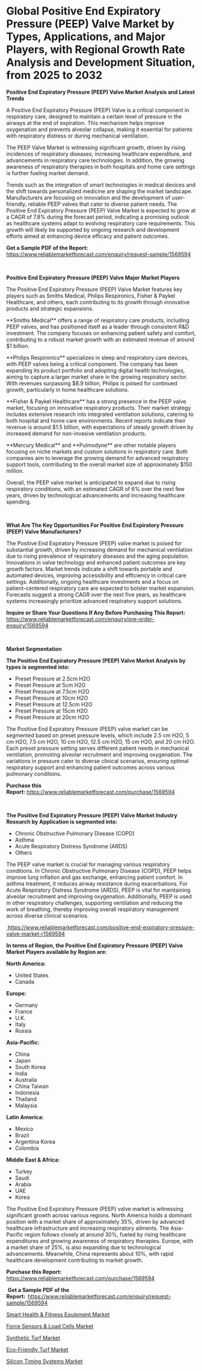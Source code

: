 <p><h1>Global Positive End Expiratory Pressure (PEEP) Valve Market by Types, Applications, and Major Players, with Regional Growth Rate Analysis and Development Situation, from 2025 to 2032</h1></p><p><strong>Positive End Expiratory Pressure (PEEP) Valve Market Analysis and Latest Trends</strong></p>
<p><p>A Positive End Expiratory Pressure (PEEP) Valve is a critical component in respiratory care, designed to maintain a certain level of pressure in the airways at the end of expiration. This mechanism helps improve oxygenation and prevents alveolar collapse, making it essential for patients with respiratory distress or during mechanical ventilation. </p><p>The PEEP Valve Market is witnessing significant growth, driven by rising incidences of respiratory diseases, increasing healthcare expenditure, and advancements in respiratory care technologies. In addition, the growing awareness of respiratory therapies in both hospitals and home care settings is further fueling market demand. </p><p>Trends such as the integration of smart technologies in medical devices and the shift towards personalized medicine are shaping the market landscape. Manufacturers are focusing on innovation and the development of user-friendly, reliable PEEP valves that cater to diverse patient needs. The Positive End Expiratory Pressure (PEEP) Valve Market is expected to grow at a CAGR of 7.8% during the forecast period, indicating a promising outlook as healthcare systems adapt to evolving respiratory care requirements. This growth will likely be supported by ongoing research and development efforts aimed at enhancing device efficacy and patient outcomes.</p></p>
<p><strong>Get a Sample PDF of the Report:&nbsp;</strong> <a href="https://www.reliablemarketforecast.com/enquiry/request-sample/1569594?utm_campaign=1998&utm_medium=2&utm_source=Github&utm_content=ia&utm_term=25032025&utm_id=positive-end-expiratory-pressure-peep-valve">https://www.reliablemarketforecast.com/enquiry/request-sample/1569594</a></p>
<p>&nbsp;</p>
<p><strong>Positive End Expiratory Pressure (PEEP) Valve Major Market Players</strong></p>
<p><p>The Positive End Expiratory Pressure (PEEP) Valve Market features key players such as Smiths Medical, Philips Respironics, Fisher & Paykel Healthcare, and others, each contributing to its growth through innovative products and strategic expansions.</p><p>**Smiths Medical** offers a range of respiratory care products, including PEEP valves, and has positioned itself as a leader through consistent R&D investment. The company focuses on enhancing patient safety and comfort, contributing to a robust market growth with an estimated revenue of around $1 billion.</p><p>**Philips Respironics** specializes in sleep and respiratory care devices, with PEEP valves being a critical component. The company has been expanding its product portfolio and adopting digital health technologies, aiming to capture a larger market share in the growing respiratory sector. With revenues surpassing $8.9 billion, Philips is poised for continued growth, particularly in home healthcare solutions.</p><p>**Fisher & Paykel Healthcare** has a strong presence in the PEEP valve market, focusing on innovative respiratory products. Their market strategy includes extensive research into integrated ventilation solutions, catering to both hospital and home care environments. Recent reports indicate their revenue is around $1.5 billion, with expectations of steady growth driven by increased demand for non-invasive ventilation products.</p><p>**Mercury Medical** and **Pulmodyne** are other notable players focusing on niche markets and custom solutions in respiratory care. Both companies aim to leverage the growing demand for advanced respiratory support tools, contributing to the overall market size of approximately $150 million. </p><p>Overall, the PEEP valve market is anticipated to expand due to rising respiratory conditions, with an estimated CAGR of 6% over the next few years, driven by technological advancements and increasing healthcare spending.</p></p>
<p>&nbsp;</p>
<p><strong>What Are The Key Opportunities For Positive End Expiratory Pressure (PEEP) Valve Manufacturers?</strong></p>
<p><p>The Positive End Expiratory Pressure (PEEP) valve market is poised for substantial growth, driven by increasing demand for mechanical ventilation due to rising prevalence of respiratory diseases and the aging population. Innovations in valve technology and enhanced patient outcomes are key growth factors. Market trends indicate a shift towards portable and automated devices, improving accessibility and efficiency in critical care settings. Additionally, ongoing healthcare investments and a focus on patient-centered respiratory care are expected to bolster market expansion. Forecasts suggest a strong CAGR over the next five years, as healthcare systems increasingly prioritize advanced respiratory support solutions.</p></p>
<p><strong>Inquire or Share Your Questions If Any Before Purchasing This Report:</strong> <a href="https://www.reliablemarketforecast.com/enquiry/pre-order-enquiry/1569594?utm_campaign=1998&utm_medium=2&utm_source=Github&utm_content=ia&utm_term=25032025&utm_id=positive-end-expiratory-pressure-peep-valve">https://www.reliablemarketforecast.com/enquiry/pre-order-enquiry/1569594</a></p>
<p>&nbsp;</p>
<p><strong>Market Segmentation</strong></p>
<p><strong>The Positive End Expiratory Pressure (PEEP) Valve Market Analysis by types is segmented into:</strong></p>
<p><ul><li>Preset Pressure at 2.5cm H2O</li><li>Preset Pressure at 5cm H2O</li><li>Preset Pressure at 7.5cm H2O</li><li>Preset Pressure at 10cm H2O</li><li>Preset Pressure at 12.5cm H2O</li><li>Preset Pressure at 15cm H2O</li><li>Preset Pressure at 20cm H2O</li></ul></p>
<p><p>The Positive End Expiratory Pressure (PEEP) valve market can be segmented based on preset pressure levels, which include 2.5 cm H2O, 5 cm H2O, 7.5 cm H2O, 10 cm H2O, 12.5 cm H2O, 15 cm H2O, and 20 cm H2O. Each preset pressure setting serves different patient needs in mechanical ventilation, promoting alveolar recruitment and improving oxygenation. The variations in pressure cater to diverse clinical scenarios, ensuring optimal respiratory support and enhancing patient outcomes across various pulmonary conditions.</p></p>
<p><strong>Purchase this Report:&nbsp;</strong><a href="https://www.reliablemarketforecast.com/purchase/1569594?utm_campaign=1998&utm_medium=2&utm_source=Github&utm_content=ia&utm_term=25032025&utm_id=positive-end-expiratory-pressure-peep-valve">https://www.reliablemarketforecast.com/purchase/1569594</a></p>
<p>&nbsp;</p>
<p><strong>The Positive End Expiratory Pressure (PEEP) Valve Market Industry Research by Application is segmented into:</strong></p>
<p><ul><li>Chronic Obstructive Pulmonary Disease (COPD)</li><li>Asthma</li><li>Acute Respiratory Distress Syndrome (ARDS)</li><li>Others</li></ul></p>
<p><p>The PEEP valve market is crucial for managing various respiratory conditions. In Chronic Obstructive Pulmonary Disease (COPD), PEEP helps improve lung inflation and gas exchange, enhancing patient comfort. In asthma treatment, it reduces airway resistance during exacerbations. For Acute Respiratory Distress Syndrome (ARDS), PEEP is vital for maintaining alveolar recruitment and improving oxygenation. Additionally, PEEP is used in other respiratory challenges, supporting ventilation and reducing the work of breathing, thereby improving overall respiratory management across diverse clinical scenarios.</p></p>
<p><a href="https://www.reliablemarketforecast.com/positive-end-expiratory-pressure-valve-market-r1569594?utm_campaign=1998&utm_medium=2&utm_source=Github&utm_content=ia&utm_term=25032025&utm_id=positive-end-expiratory-pressure-peep-valve">&nbsp;https://www.reliablemarketforecast.com/positive-end-expiratory-pressure-valve-market-r1569594</a></p>
<p><strong>In terms of Region, the Positive End Expiratory Pressure (PEEP) Valve Market Players available by Region are:</strong></p>
<p>
    <p> <strong> North America: </strong>
        <ul>
            <li>United States</li>
            <li>Canada</li>
        </ul>
        </p> 
    <p> <strong> Europe: </strong>
        <ul>
            <li>Germany</li>
            <li>France</li>
            <li>U.K.</li>
            <li>Italy</li>
            <li>Russia</li>
        </ul>
        </p> 
    <p> <strong> Asia-Pacific: </strong>
        <ul>
            <li>China</li>
            <li>Japan</li>
            <li>South Korea</li>
            <li>India</li>
            <li>Australia</li>
            <li>China Taiwan</li>
            <li>Indonesia</li>
            <li>Thailand</li>
            <li>Malaysia</li>
        </ul>
        </p> 
    <p> <strong> Latin America: </strong>
        <ul>
            <li>Mexico</li>
            <li>Brazil</li>
            <li>Argentina Korea</li>
            <li>Colombia</li>
        </ul>
        </p> 
    <p> <strong> Middle East & Africa: </strong>
        <ul>
            <li>Turkey</li>
            <li>Saudi</li>
            <li>Arabia</li>
            <li>UAE</li>
            <li>Korea</li>
        </ul>
    </p>
    </p>
<p><p>The Positive End Expiratory Pressure (PEEP) valve market is witnessing significant growth across various regions. North America holds a dominant position with a market share of approximately 35%, driven by advanced healthcare infrastructure and increasing respiratory ailments. The Asia-Pacific region follows closely at around 30%, fueled by rising healthcare expenditures and growing awareness of respiratory therapies. Europe, with a market share of 25%, is also expanding due to technological advancements. Meanwhile, China represents about 10%, with rapid healthcare development contributing to market growth.</p></p>
<p><strong>Purchase this Report: </strong><a href="https://www.reliablemarketforecast.com/purchase/1569594?utm_campaign=1998&utm_medium=2&utm_source=Github&utm_content=ia&utm_term=25032025&utm_id=positive-end-expiratory-pressure-peep-valve">https://www.reliablemarketforecast.com/purchase/1569594</a></p>
<p>&nbsp;<strong>Get a Sample PDF of the Report:&nbsp;&nbsp;</strong><a href="https://www.reliablemarketforecast.com/enquiry/request-sample/1569594?utm_campaign=1998&utm_medium=2&utm_source=Github&utm_content=ia&utm_term=25032025&utm_id=positive-end-expiratory-pressure-peep-valve">https://www.reliablemarketforecast.com/enquiry/request-sample/1569594</a></p>
<p><strong></strong></p>
<p><p><a href="https://github.com/omduthkevork/Market-Research-Report-List-1/blob/main/smart-health-fitness-equipment-market.md?utm_campaign=1998&utm_medium=2&utm_source=Github&utm_content=ia&utm_term=25032025&utm_id=positive-end-expiratory-pressure-peep-valve">Smart Health & Fitness Equipment Market</a></p><p><a href="https://github.com/mcveathuane2/Market-Research-Report-List-1/blob/main/force-sensors-load-cells-market.md?utm_campaign=1998&utm_medium=2&utm_source=Github&utm_content=ia&utm_term=25032025&utm_id=positive-end-expiratory-pressure-peep-valve">Force Sensors & Load Cells Market</a></p><p><a href="https://github.com/akramisabtu/Market-Research-Report-List-1/blob/main/synthetic-turf-market.md?utm_campaign=1998&utm_medium=2&utm_source=Github&utm_content=ia&utm_term=25032025&utm_id=positive-end-expiratory-pressure-peep-valve">Synthetic Turf Market</a></p><p><a href="https://github.com/cherrivacius/Market-Research-Report-List-1/blob/main/eco-friendly-turf-market.md?utm_campaign=1998&utm_medium=2&utm_source=Github&utm_content=ia&utm_term=25032025&utm_id=positive-end-expiratory-pressure-peep-valve">Eco-Friendly Turf Market</a></p><p><a href="https://github.com/mafuzakirju/Market-Research-Report-List-1/blob/main/silicon-timing-systems-market.md?utm_campaign=1998&utm_medium=2&utm_source=Github&utm_content=ia&utm_term=25032025&utm_id=positive-end-expiratory-pressure-peep-valve">Silicon Timing Systems Market</a></p></p>